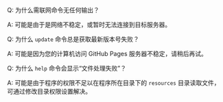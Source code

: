 Q: 为什么需联网命令无任何输出？

A: 可能是由于是网络不稳定，或暂时无法连接到目标服务器。

Q: 为什么 `update` 命令总是获取最新版本号失败？

A: 可能是因为您的计算机访问 GitHub Pages 服务器不稳定，请稍后再试。

Q: 为什么 `help` 命令会显示“文件处理失败”？

A: 可能是由于程序的权限不足以在程序所在目录下的 `resources` 目录读取文件，可通过修改目录权限设置解决。
